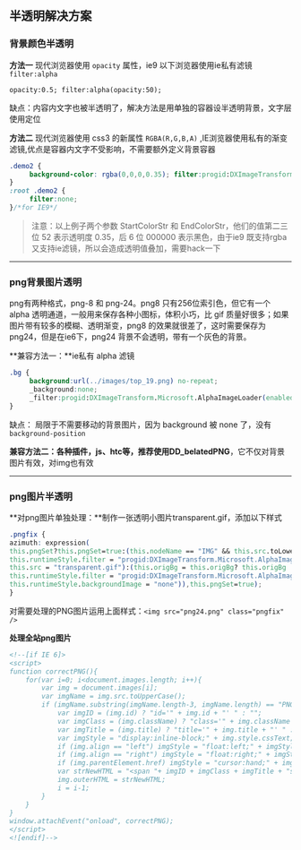 ## 半透明解决方案

### 背景颜色半透明
**方法一**
现代浏览器使用 `opacity` 属性，ie9 以下浏览器使用ie私有滤镜 `filter:alpha`

	opacity:0.5; filter:alpha(opacity:50);

缺点：内容内文字也被半透明了，解决方法是用单独的容器设半透明背景，文字层使用定位

**方法二**
现代浏览器使用 css3 的新属性 `RGBA(R,G,B,A)` ,IE浏览器使用私有的渐变滤镜,优点是容器内文字不受影响，不需要额外定义背景容器
```css
.demo2 {
     background-color: rgba(0,0,0,0.35); filter:progid:DXImageTransform.Microsoft.Gradient(GradientType=0, StartColorStr='#52000000', EndColorStr='#52000000');
}
:root .demo2 {
     filter:none;
}/*for IE9*/
```
> 注意：以上例子两个参数 StartColorStr 和 EndColorStr，他们的值第二三位 52 表示透明度 0.35，后 6 位 000000 表示黑色，由于ie9 既支持rgba又支持ie滤镜，所以会造成透明值叠加，需要hack一下

-----

### png背景图片透明

png有两种格式，png-8 和 png-24。png8 只有256位索引色，但它有一个 alpha 透明通道，一般用来保存各种小图标，体积小巧，比 gif 质量好很多；如果图片带有较多的模糊、透明渐变，png8 的效果就很差了，这时需要保存为 png24，但是在ie6下，png24 背景不会透明，带有一个灰色的背景。

**兼容方法一：**ie私有 alpha 滤镜
```css
.bg {
     background:url(../images/top_19.png) no-repeat;
     _background:none;
     _filter:progid:DXImageTransform.Microsoft.AlphaImageLoader(enabled=true, sizingMethod=scale, src='images/top_19.png');
}
```
缺点：
局限于不需要移动的背景图片，因为 background 被 none 了，没有 `background-position`

**兼容方法二：**各种插件，js、htc等，推荐使用**DD_belatedPNG**，它不仅对背景图片有效，对img也有效

-----

### png图片半透明

**对png图片单独处理：**制作一张透明小图片transparent.gif，添加以下样式
```css
.pngfix {
azimuth: expression(
this.pngSet?this.pngSet=true:(this.nodeName == "IMG" && this.src.toLowerCase().indexOf('.png')>-1?(this.runtimeStyle.backgroundImage = "none",
this.runtimeStyle.filter = "progid:DXImageTransform.Microsoft.AlphaImageLoader(src='" + this.src + "', sizingMethod='image')",
this.src = "transparent.gif"):(this.origBg = this.origBg? this.origBg :this.currentStyle.backgroundImage.toString().replace('url("','').replace('")',''),
this.runtimeStyle.filter = "progid:DXImageTransform.Microsoft.AlphaImageLoader(src='" + this.origBg + "', sizingMethod='crop')",
this.runtimeStyle.backgroundImage = "none")),this.pngSet=true);
}
```
对需要处理的PNG图片运用上面样式：`<img src="png24.png" class="pngfix" />`

**处理全站png图片**
```html
<!--[if IE 6]>
<script>
function correctPNG(){
	for(var i=0; i<document.images.length; i++){
		var img = document.images[i];
		var imgName = img.src.toUpperCase();
		if (imgName.substring(imgName.length-3, imgName.length) == "PNG"){
			var imgID = (img.id) ? "id='" + img.id + "' " : "";
			var imgClass = (img.className) ? "class='" + img.className + "' " : "";
			var imgTitle = (img.title) ? "title='" + img.title + "' " : "title='" + img.alt + "' ";
			var imgStyle = "display:inline-block;" + img.style.cssText;
			if (img.align == "left") imgStyle = "float:left;" + imgStyle;
			if (img.align == "right") imgStyle = "float:right;" + imgStyle;
			if (img.parentElement.href) imgStyle = "cursor:hand;" + imgStyle;
			var strNewHTML = "<span "+ imgID + imgClass + imgTitle + "style=\"" + "width:" + img.width + "px; height:" + img.height + "px;" + imgStyle + ";"+ "filter:progid:DXImageTransform.Microsoft.AlphaImageLoader" + "(src='" + img.src + "', sizingMethod='scale');\"></span>";
			img.outerHTML = strNewHTML;
			i = i-1;
		}
	}
}
window.attachEvent("onload", correctPNG);
</script>
<![endif]-->
```